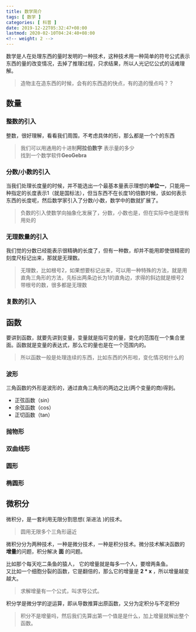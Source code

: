 ```yaml
---
title: 数学简介
tags: [ 数学 ]
categories: [ 科普 ]
date: 2019-12-22T05:32:47+08:00
lastmod: 2020-02-10T04:24:40+08:00
<!-- weight: 2 -->
---
```


数学是人在处理东西的量时发明的一种技术，这种技术用一种简单的符号公式表示东西的量的改变情况，去掉了推理过程，只求结果，所以人光记忆公式的话难理解。

>造物主在造东西的时候，会有的东西造的快点，有的造的慢点吗？？

<!--more-->
## 数量
### 整数的引入
整数，很好理解，看看我们周围，不考虑具体的形，那么都是一个个的东西

> 我们可以用通用的十进制**阿拉伯数字** 表示量的多少   
> 找到一个数学软件**GeoGebra**  

### 分数/小数的引入
当我们处理长度量的时候，并不能选出一个最基本量表示理想的**单位一**，只能用一种指定的长度表示1（就是国标法），但当东西不在长度1的倍数时候，该如何表示东西的长度呢，然后数学家引入了分数/小数，数学中的数就扩展了。

> 负数的引入使数学向抽象化发展了，分数，小数也是，但在实际中也是很有用处的

### 无理数量的引入
我们觉的分数已经能表示很精确的长度了，但有一种数，却并不能用即使很精密的刻度尺标记出来，那就是无理数。

> 无理数，比如根号2，如果想要标记出来，可以用一种特殊的方法，就是用直角三角形的方法，先标出两条边长为1的直角边，求得的斜边就是根号2   
> 带根号的数，很多都是无理数  

### 复数的引入


## 函数
要讲到函数，就要先讲到变量，变量就是指可变的量，变化的范围在一个集合里面。函数就是变量的表达式，那么它的量也是在一个范围内的。

> 所以函数一般是处理连续的东西，比如东西的外形啦，变化情况啦什么的

### 波形
三角函数的外形是波形的，通过直角三角形的两边之比(两个变量的商)得到。

- 正弦函数（sin）
- 余弦函数（cos）
- 正切函数（tan）
### 抛物形
### 双曲线形
### 圆形
### 椭圆形

## 微积分
微积分，是一套利用无限分割思想( 渐进法 )的技术。
> 圆用无限多个三角形逼近

微积分分为两种技术，一种是微分技术，一种是积分技术。微分技术解决函数的 **增量**的问题，积分解决 **面** 的问题。

比如那个每天吃二条鱼的猿人， 它的增量就是每多一个人，要增两条鱼。  
又比如一个细胞分裂的函数，它是翻倍的，那么它的增量是 **2 * x** ，所以增量越变越大。
> 求解增量有一个公式，叫求导公式。

积分学是微分学的逆运算，即从导数推算出原函数，又分为定积分与不定积分
> 积分不是增量吗，然后我们先算出第一个值是是什么，加上增量就解出整个函数。

